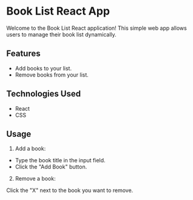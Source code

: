 # Book List React App

Welcome to the Book List React application! This simple web app allows users to manage their book list dynamically.

## Features

- Add books to your list.
- Remove books from your list.

## Technologies Used

- React
- CSS

## Usage
1. Add a book:

- Type the book title in the input field.
- Click the "Add Book" button.

2. Remove a book:

Click the "X" next to the book you want to remove.
